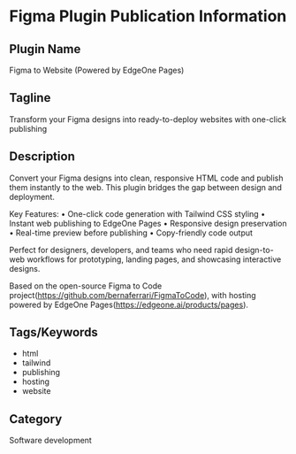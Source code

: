 # Figma Plugin Publication Information

## Plugin Name

Figma to Website (Powered by EdgeOne Pages)

## Tagline

Transform your Figma designs into ready-to-deploy websites with one-click publishing

## Description

Convert your Figma designs into clean, responsive HTML code and publish them instantly to the web. This plugin bridges the gap between design and deployment.

Key Features:
• One-click code generation with Tailwind CSS styling
• Instant web publishing to EdgeOne Pages
• Responsive design preservation
• Real-time preview before publishing
• Copy-friendly code output

Perfect for designers, developers, and teams who need rapid design-to-web workflows for prototyping, landing pages, and showcasing interactive designs.

Based on the open-source Figma to Code project(https://github.com/bernaferrari/FigmaToCode), with hosting powered by EdgeOne Pages(https://edgeone.ai/products/pages).

## Tags/Keywords

- html
- tailwind
- publishing
- hosting
- website

## Category

Software development
